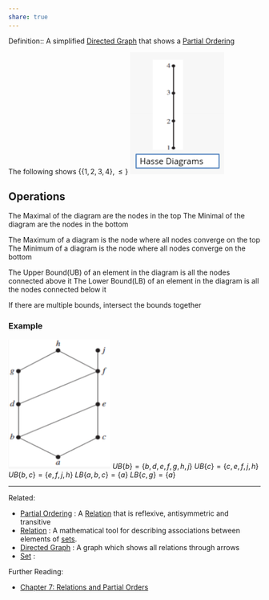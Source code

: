 ```yaml
---
share: true
---
```



Definition:: A simplified [Directed Graph](./Directed%20Graph.md) that shows a [Partial Ordering](./Partial%20Ordering.md)

The following shows $\{\{1,2,3,4\}, \leq\}$
![Hasse Diagram-Less Than.png](./Attachments/Hasse%20Diagram-Less%20Than.png)

## Operations
The Maximal of the diagram are the nodes in the top
The Minimal of the diagram are the nodes in the bottom

The Maximum of a diagram is the node where all nodes converge on the top
The Minimum of a diagram is the node where all nodes converge on the bottom

The Upper Bound(UB) of an element in the diagram is all the nodes connected above it
The Lower Bound(LB) of an element in the diagram is all the nodes connected below it

If there are multiple bounds, intersect the bounds together 

### Example
![Hasse Diagram Bounds Example.png](./Attachments/Hasse%20Diagram%20Bounds%20Example.png)
$UB\{b\}=\{b,d,e,f,g,h,j\}$
$UB\{c\}=\{c,e,f,j,h\}$
$UB\{b,c\}=\{e,f,j,h\}$
$LB\{a,b,c\}=\{a\}$
$LB\{c,g\}=\{a\}$

---
Related:
- [Partial Ordering](./Partial%20Ordering.md) : A [Relation](Relation.md) that is reflexive, antisymmetric and transitive
- [Relation](./Relation.md) : A mathematical tool for describing associations between elements of [sets](Set.md).
- [Directed Graph](./Directed%20Graph.md) : A graph which shows all relations through arrows
- [Set](Set.md) : 

Further Reading:
- [Chapter 7: Relations and Partial Orders](./Credenza/Chapter%207:%20Relations%20and%20Partial%20Orders.md)
